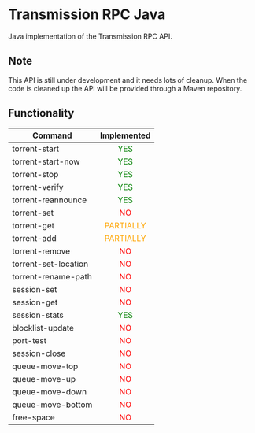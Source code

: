 Transmission RPC Java
=====================

Java implementation of the Transmission RPC API.


## Note
This API is still under development and it needs lots of cleanup. When the code is cleaned up the API will be provided through a Maven repository.

## Functionality

| Command              | Implemented                                  |
| -------------------- |:--------------------------------------------:|
| torrent-start        | <span style="color: green">YES</span>        |
| torrent-start-now    | <span style="color: green">YES</span>        |
| torrent-stop         | <span style="color: green">YES</span>        |
| torrent-verify       | <span style="color: green">YES</span>        |
| torrent-reannounce   | <span style="color: green">YES</span>        |
| torrent-set          | <span style="color: red">NO</span>           |
| torrent-get          | <span style="color: orange">PARTIALLY</span> |
| torrent-add          | <span style="color: orange">PARTIALLY</span> |
| torrent-remove       | <span style="color: red">NO</span>           |
| torrent-set-location | <span style="color: red">NO</span>           |
| torrent-rename-path  | <span style="color: red">NO</span>           |
| session-set          | <span style="color: red">NO</span>           |
| session-get          | <span style="color: red">NO</span>           |
| session-stats        | <span style="color: green">YES</span>        |
| blocklist-update     | <span style="color: red">NO</span>           |
| port-test            | <span style="color: red">NO</span>           |
| session-close        | <span style="color: red">NO</span>           |
| queue-move-top       | <span style="color: red">NO</span>           |
| queue-move-up        | <span style="color: red">NO</span>           |
| queue-move-down      | <span style="color: red">NO</span>           |
| queue-move-bottom    | <span style="color: red">NO</span>           |
| free-space           | <span style="color: red">NO</span>           |
